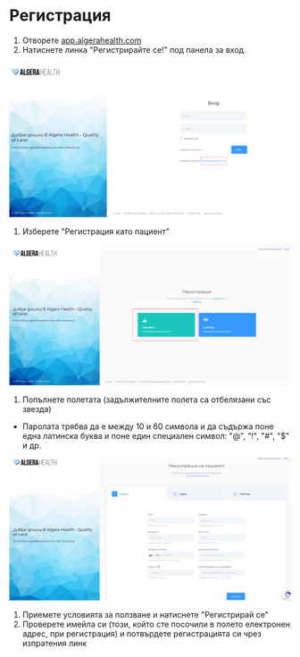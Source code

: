 # Регистрация

1. Отворете [app.algerahealth.com](https://app.algerahealth.com)
1. Натиснете линка "Регистрирайте се!" под панела за вход.

  [![Линк за регистрация](images/registratsiya-01.png)](images/registratsiya-01.png)

1. Изберете "Регистрация като пациент"

  [![Регистрация като пациент](images/registratsiya-02.png)](images/registratsiya-02.png)

1. Попълнете полетата (задължителните полета са отбелязани със звезда)
  - Паролата трябва да е между 10 и 60 символа и да съдържа поне една латинска буква и поне един специален символ: "@", "!", "#", "$" и др.

  [![Полета за регистрация](images/registratsiya-03.png)](images/registratsiya-03.png)

1. Приемете условията за ползване и натиснете "Регистрирай се"
1. Проверете имейла си (този, който сте посочили в полето електронен адрес, при регистрация) и потвърдете регистрацията си чрез изпратения линк
